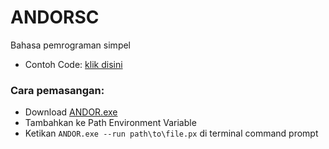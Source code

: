 # ANDORSC
 Bahasa pemrograman simpel


- Contoh Code: [klik disini](ANDOR/CodeTest/example.px)

### Cara pemasangan:
 - Download [ANDOR.exe](ANDOR/bin/Debug/net6.0/ANDOR.exe)
 - Tambahkan ke Path Environment Variable
 - Ketikan `ANDOR.exe --run path\to\file.px` di terminal command prompt
